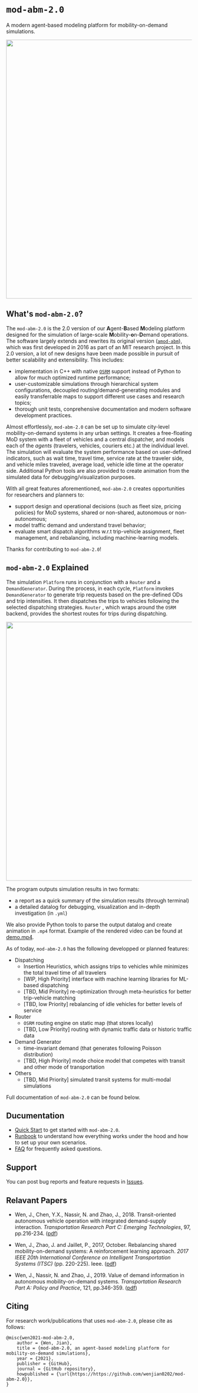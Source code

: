 # `mod-abm-2.0` 
A modern agent-based modeling platform for mobility-on-demand simulations.

<img src="https://github.com/wenjian0202/mod-abm-2.0/blob/main/doc/hongkong.gif" width="700">

## What's `mod-abm-2.0`?

The `mod-abm-2.0` is the 2.0 version of our **A**gent-**B**ased **M**odeling platform designed for the simulation of large-scale **M**obility-**o**n-**D**emand operations. The software largely extends and rewrites its original version ([`amod-abm`](https://github.com/wenjian0202/amod-abm/)), which was first developed in 2016 as part of an MIT research project. In this 2.0 version, a lot of new designs have been made possible in pursuit of better scalability and extensibility. This includes:
- implementation in C++ with native [`OSRM`](https://github.com/Project-OSRM/osrm-backend) support instead of Python to allow for much optimized runtime performance;
- user-customizable simulations through hierarchical system configurations, decoupled routing/demand-generating modules and easily transferrable maps to support different use cases and research topics;
- thorough unit tests, conprehensive documentation and modern software development practices.

Almost effortlessly, `mod-abm-2.0` can be set up to simulate city-level mobility-on-demand systems in any urban settings. It creates a free-floating MoD system with a fleet of vehicles and a central dispatcher, and models each of the *agents* (travelers, vehicles, couriers etc.) at the individual level. The simulation will evaluate the system performance based on user-defined indicators, such as wait time, travel time, service rate at the traveler side, and vehicle miles traveled, average load, vehicle idle time at the operator side. Additional Python tools are also provided to create animation from the simulated data for debugging/visualization purposes. 

With all great features aforementioned, `mod-abm-2.0` creates opportunities for researchers and planners to:
- support design and operational decisions (such as fleet size, pricing policies) for MoD systems, shared or non-shared, autonomous or non-autonomous;
- model traffic demand and understand travel behavior;
- evaluate smart dispatch algorithms w.r.t trip-vehicle assignment, fleet management, and rebalancing, including machine-learning models.

Thanks for contributing to `mod-abm-2.0`! 

## `mod-abm-2.0` Explained

The simulation `Platform` runs in conjunction with a `Router` and a `DemandGenerator`. During the process, in each cycle, `Platform` invokes `DemandGenerator` to generate trip requests based on the pre-defined ODs and trip intensities. It then dispatches the trips to vehicles following the selected dispatching strategies. `Router` , which wraps around the `OSRM` backend, provides the shortest routes for trips during dispatching.

<img src="https://github.com/wenjian0202/mod-abm-2.0/blob/main/doc/diagram.svg" width="700">

The program outputs simulation results in two formats:
- a report as a quick summary of the simulation results (through terminal)
- a detailed datalog for debugging, visualization and in-depth investigation (in `.yml`)

We also provide Python tools to parse the output datalog and create animation in `.mp4` format. Example of the rendered video can be found at [demo.mp4](https://github.com/wenjian0202/mod-abm-2.0/tree/main/media/demo.mp4).

As of today, `mod-abm-2.0` has the following developped or planned features:
- Dispatching
  - Insertion Heuristics, which assigns trips to vehicles while minimizes the total travel time of all travelers
  - [WIP, High Priority] interface with machine learning libraries for ML-based dispatching
  - [TBD, Mid Priority] re-optimization through meta-heuristics for better trip-vehicle matching
  - [TBD, low Priority] rebalancing of idle vehicles for better levels of service
- Router
  - `OSRM` routing engine on static map (that stores locally)
  - [TBD, Low Priority] routing with dynamic traffic data or historic traffic data
- Demand Generator
  - time-invariant demand (that generates following Poisson distribution)
  - [TBD, High Priority] mode choice model that competes with transit and other mode of transportation
- Others
  - [TBD, Mid Priority] simulated transit systems for multi-modal simulations 

Full documentation of `mod-abm-2.0` can be found below. 

## Ducumentation

- [Quick Start](https://github.com/wenjian0202/mod-abm-2.0/blob/main/doc/quick-start.md) to get started with `mod-abm-2.0`.
- [Runbook](https://github.com/wenjian0202/mod-abm-2.0/blob/main/doc/runbook.md) to understand how everything works under the hood and how to set up your own scenarios.
- [FAQ](https://github.com/wenjian0202/mod-abm-2.0/blob/main/doc/faq.md) for frequently asked questions.

## Support

You can post bug reports and feature requests in [Issues](https://github.com/wenjian0202/mod-abm-2.0/issues).

## Relavant Papers

- Wen, J., Chen, Y.X., Nassir, N. and Zhao, J., 2018. Transit-oriented autonomous vehicle operation with integrated demand-supply interaction. *Transportation Research Part C: Emerging Technologies*, 97, pp.216-234. ([pdf](https://www.researchgate.net/profile/Jinhua_Zhao8/publication/323791652_Rebalancing_shared_mobility-on-demand_systems_A_reinforcement_learning_approach/links/5d46d8ca299bf1995b645644/Rebalancing-shared-mobility-on-demand-systems-A-reinforcement-learning-approach.pdf))

- Wen, J., Zhao, J. and Jaillet, P., 2017, October. Rebalancing shared mobility-on-demand systems: A reinforcement learning approach. *2017 IEEE 20th International Conference on Intelligent Transportation Systems (ITSC)* (pp. 220-225). Ieee. ([pdf](https://www.researchgate.net/profile/Jinhua_Zhao8/publication/323791652_Rebalancing_shared_mobility-on-demand_systems_A_reinforcement_learning_approach/links/5d46d8ca299bf1995b645644/Rebalancing-shared-mobility-on-demand-systems-A-reinforcement-learning-approach.pdf))

- Wen, J., Nassir, N. and Zhao, J., 2019. Value of demand information in autonomous mobility-on-demand systems. *Transportation Research Part A: Policy and Practice*, 121, pp.346-359. ([pdf](https://dusp.mit.edu/sites/dusp.mit.edu/files/attachments/publications/Value_of_Information.pdf))

## Citing

For research work/publications that uses `mod-abm-2.0`, please cite as follows:

```
@misc{wen2021-mod-abm-2.0,
    author = {Wen, Jian},
    title = {mod-abm-2.0, an agent-based modeling platform for mobility-on-demand simulations},
    year = {2021},
    publisher = {GitHub},
    journal = {GitHub repository},
    howpublished = {\url{https://https://github.com/wenjian0202/mod-abm-2.0}},
}
```

